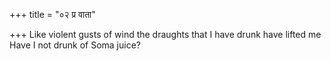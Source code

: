 +++
title = "०२ प्र वाता"

+++
Like violent gusts of wind the draughts that I have drunk have lifted me  
     Have I not drunk of Soma juice?
